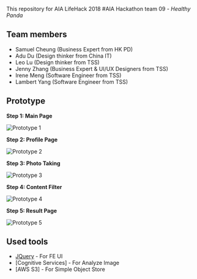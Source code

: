 This repository for AIA LifeHack 2018 #AIA Hackathon team 09 - *Healthy Panda*

## Team members
- Samuel Cheung (Business Expert from HK PD)
- Adu Du (Design thinker from China IT)
- Leo Lu (Design thinker from TSS)
- Jenny Zhang (Business Expert & UI/UX Designers from TSS)
- Irene Meng (Software Engineer from TSS)
- Lambert Yang (Software Engineer from TSS)

## Prototype

**Step 1:  Main Page**

![Prototype 1](prototype/mainpage.png)

**Step 2:  Profile Page**

![Prototype 2](prototype/profilepage.png)

**Step 3: Photo Taking**

![Prototype 3](prototype/phototaking.png)

**Step 4: Content Filter**

![Prototype 4](prototype/contentfilter.png)

**Step 5: Result Page**

![Prototype 5](prototype/result.png)

## Used tools
- [JQuery](http://jquery.com/) - For FE UI
- [Cognitive Services] - For Analyze Image 
- [AWS S3] - For Simple Object Store 
